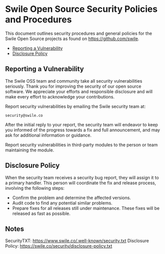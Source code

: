 # Swile Open Source Security Policies and Procedures

This document outlines security procedures and general policies for the
Swile Open Source projects as found on https://github.com/swile.

  * [Reporting a Vulnerability](#reporting-a-vulnerability)
  * [Disclosure Policy](#disclosure-policy)

## Reporting a Vulnerability 

The Swile OSS team and community take all security vulnerabilities
seriously. Thank you for improving the security of our open source 
software. We appreciate your efforts and responsible disclosure and will
make every effort to acknowledge your contributions.

Report security vulnerabilities by emailing the Swile security team at:
    
    security@swile.co

After the initial reply to your report, the security
team will endeavor to keep you informed of the progress towards a fix and
full announcement, and may ask for additional information or guidance.

Report security vulnerabilities in third-party modules to the person or 
team maintaining the module.

## Disclosure Policy

When the security team receives a security bug report, they will assign it
to a primary handler. This person will coordinate the fix and release
process, involving the following steps:

  * Confirm the problem and determine the affected versions.
  * Audit code to find any potential similar problems.
  * Prepare fixes for all releases still under maintenance. These fixes
    will be released as fast as possible.

## Notes

SecurityTXT: https://www.swile.co/.well-known/security.txt
Disclosure Policy: https://swile.co/security/disclosure-policy.txt